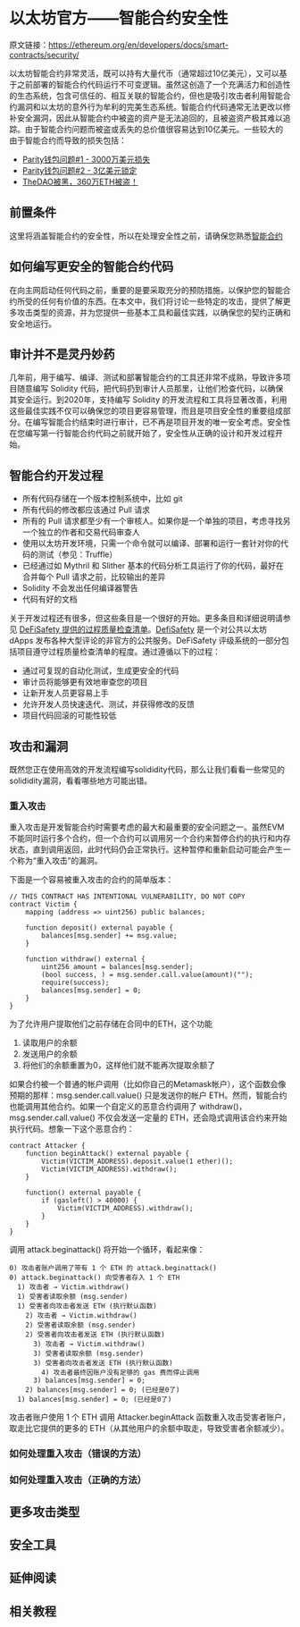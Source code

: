 # 以太坊官方——智能合约安全性
原文链接：https://ethereum.org/en/developers/docs/smart-contracts/security/

以太坊智能合约非常灵活，既可以持有大量代币（通常超过10亿美元），又可以基于之前部署的智能合约代码运行不可变逻辑。虽然这创造了一个充满活力和创造性的生态系统，包含可信任的、相互关联的智能合约，但也是吸引攻击者利用智能合约漏洞和以太坊的意外行为牟利的完美生态系统。智能合约代码通常无法更改以修补安全漏洞，因此从智能合约中被盗的资产是无法追回的，且被盗资产极其难以追踪。由于智能合约问题而被盗或丢失的总价值很容易达到10亿美元。一些较大的由于智能合约而导致的损失包括：
+ [Parity钱包问题#1 - 3000万美元损失](https://www.coindesk.com/markets/2017/07/19/30-million-ether-reported-stolen-due-to-parity-wallet-breach/)
+ [Parity钱包问题#2 - 3亿美元锁定](https://www.theguardian.com/technology/2017/nov/08/cryptocurrency-300m-dollars-stolen-bug-ether)
+ [TheDAO被黑，360万ETH被盗！](https://hackingdistributed.com/2016/06/18/analysis-of-the-dao-exploit/)

## 前置条件
这里将涵盖智能合约的安全性，所以在处理安全性之前，请确保您熟悉[智能合约](https://ethereum.org/en/developers/docs/smart-contracts/)

## 如何编写更安全的智能合约代码
在向主网启动任何代码之前，重要的是要采取充分的预防措施，以保护您的智能合约所受的任何有价值的东西。在本文中，我们将讨论一些特定的攻击，提供了解更多攻击类型的资源，并为您提供一些基本工具和最佳实践，以确保您的契约正确和安全地运行。

## 审计并不是灵丹妙药
几年前，用于编写、编译、测试和部署智能合约的工具还非常不成熟，导致许多项目随意编写 Solidity 代码，把代码扔到审计人员那里，让他们检查代码，以确保其安全运行。到2020年，支持编写 Solidity 的开发流程和工具将显著改善，利用这些最佳实践不仅可以确保您的项目更容易管理，而且是项目安全性的重要组成部分。在编写智能合约结束时进行审计，已不再是项目开发的唯一安全考虑。安全性在您编写第一行智能合约代码之前就开始了，安全性从正确的设计和开发过程开始。

## 智能合约开发过程
+ 所有代码存储在一个版本控制系统中，比如 git
+ 所有代码的修改都应该通过 Pull 请求
+ 所有的 Pull 请求都至少有一个审核人。如果你是一个单独的项目，考虑寻找另一个独立的作者和交易代码审查人
+ 使用以太坊开发环境，只需一个命令就可以编译、部署和运行一套针对你的代码的测试（参见：Truffle）
+ 已经通过如 Mythril 和 Slither 基本的代码分析工具运行了你的代码，最好在合并每个 Pull 请求之前，比较输出的差异
+ Solidity 不会发出任何编译器警告
+ 代码有好的文档

关于开发过程还有很多，但这些条目是一个很好的开始。更多条目和详细说明请参见 [DeFiSafety 提供的过程质量检查清单](https://docs.defisafety.com/master/process-quality-audit-process)。[DefiSafety](https://www.defisafety.com/) 是一个对公共以太坊 dApps 发布各种大型评论的非官方的公共服务。DeFiSafety 评级系统的一部分包括项目遵守过程质量检查清单的程度。通过遵循以下的过程：
+ 通过可复现的自动化测试，生成更安全的代码
+ 审计员将能够更有效地审查您的项目
+ 让新开发人员更容易上手
+ 允许开发人员快速迭代、测试，并获得修改的反馈
+ 项目代码回滚的可能性较低

## 攻击和漏洞
既然您正在使用高效的开发流程编写solididity代码，那么让我们看看一些常见的solididity漏洞，看看哪些地方可能出错。

### 重入攻击
重入攻击是开发智能合约时需要考虑的最大和最重要的安全问题之一。虽然EVM不能同时运行多个合约，但一个合约可以调用另一个合约来暂停合约的执行和内存状态，直到调用返回，此时代码仍会正常执行。这种暂停和重新启动可能会产生一个称为“重入攻击”的漏洞。

下面是一个容易被重入攻击的合约的简单版本：
```
// THIS CONTRACT HAS INTENTIONAL VULNERABILITY, DO NOT COPY
contract Victim {
    mapping (address => uint256) public balances;

    function deposit() external payable {
        balances[msg.sender] += msg.value;
    }

    function withdraw() external {
        uint256 amount = balances[msg.sender];
        (bool success, ) = msg.sender.call.value(amount)("");
        require(success);
        balances[msg.sender] = 0;
    }
}
```

为了允许用户提取他们之前存储在合同中的ETH，这个功能
1. 读取用户的余额
2. 发送用户的余额
3. 将他们的余额重置为0，这样他们就不能再次提取余额了

如果合约被一个普通的帐户调用（比如你自己的Metamask帐户），这个函数会像预期的那样：msg.sender.call.value() 只是发送你的帐户 ETH。然而，智能合约也能调用其他合约。如果一个自定义的恶意合约调用了 withdraw()， msg.sender.call.value() 不仅会发送一定量的 ETH，还会隐式调用该合约来开始执行代码。想象一下这个恶意合约：
```
contract Attacker {
    function beginAttack() external payable {
        Victim(VICTIM_ADDRESS).deposit.value(1 ether)();
        Victim(VICTIM_ADDRESS).withdraw();
    }

    function() external payable {
        if (gasleft() > 40000) {
            Victim(VICTIM_ADDRESS).withdraw();
        }
    }
}
```

调用 attack.beginattack() 将开始一个循环，看起来像：
```
0) 攻击者账户调用了带有 1 个 ETH 的 attack.beginattack()
0) attack.beginattack() 向受害者存入 1 个 ETH
  1) 攻击者 → Victim.withdraw()
  1) 受害者读取余额 (msg.sender)
  1) 受害者向攻击者发送 ETH (执行默认函数)
    2) 攻击者 → Victim.withdraw()
    2) 受害者读取余额 (msg.sender)
    2) 受害者向攻击者发送 ETH (执行默认函数)
      3) 攻击者 → Victim.withdraw()
      3) 受害者读取余额 (msg.sender)
      3) 受害者向攻击者发送 ETH (执行默认函数)
        4) 攻击者最终因账户没有足够的 gas 费而停止调用
      3) balances[msg.sender] = 0;
    2) balances[msg.sender] = 0; (已经是0了)
  1) balances[msg.sender] = 0; (已经是0了)
```

攻击者账户使用 1 个 ETH 调用 Attacker.beginAttack 函数重入攻击受害者账户，取走比它提供的更多的 ETH（从其他用户的余额中取走，导致受害者余额减少）。

### 如何处理重入攻击（错误的方法）


### 如何处理重入攻击（正确的方法）


## 更多攻击类型

## 安全工具

## 延伸阅读

## 相关教程

